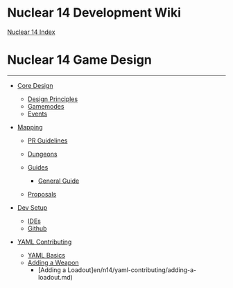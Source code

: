Nuclear 14 Development Wiki
=====================

[Nuclear 14 Index](index.md)

Nuclear 14 Game Design
================

----------------------

- [Core Design](en/n14/core-design.md)
  - [Design Principles](en/n14/core-design/design-principles.md)
  - [Gamemodes](en/n14/core-design/gamemodes.md)
  - [Events](en/n14/core-design/events.md)

- [Mapping](en/n14/mapping.md)
	- [PR Guidelines](en/n14/mapping/guidelines.md)
	
	- [Dungeons](en/n14/mapping/dungeons.md)
	
	- [Guides]()
		- [General Guide](en/n14/mapping/guides/general-guide.md)

	- [Proposals]()

- [Dev Setup](en/n14/dev-setup.md)
	- [IDEs](en/n14/dev-setup/ides.md)
	- [Github](en/n14/dev-setup/github.md)

- [YAML Contributing](en/n14/yaml-contributing.md)
	- [YAML Basics](en/n14/yaml-contributing/yaml-basics.md)
	- [Adding a Weapon](en/n14/yaml-contributing/adding-a-weapon.md)
        - [Adding a Loadout]en/n14/yaml-contributing/adding-a-loadout.md)